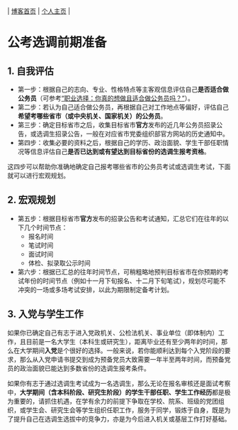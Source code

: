 | [博客首页](https://njubroccoli.github.io/blog/) | [个人主页](https://njubroccoli.github.io/zh-cn/) |

# 公考选调前期准备

## 1. 自我评估

- 第一步：根据自己的志向、专业、性格特点等主客观信息评估自己**是否适合做公务员**（可参考[“职业选择：你真的想做且适合做公务员吗？”](https://njubroccoli.github.io/blog/articles/cs-exam.html)）。
- 第二步：若认为自己适合做公务员，再根据自己对工作地点等偏好，评估自己**希望考哪些省市（或中央机关、国家机关）的公务员**。
- 第三步：确定目标省市之后，收集目标省市**官方**发布的近几年公务员招录公告，或选调生招录公告，一般在对应省市党委组织部官方网站的历史通知中。
- 第四步：收集必要的资料之后，根据自己的学历、政治面貌、学生干部任职情况等信息评估自己**是否已达到或有望达到目标省份的选调生报考资格**。

这四步可以帮助你准确地确定自己报考哪些省市的公务员考试或选调生考试，下面就可以进行宏观规划。

## 2. 宏观规划

- 第五步：根据目标省市**官方**发布的招录公告和考试通知，汇总它们在往年的以下几个时间节点：
    + 报名时间
    + 笔试时间
    + 面试时间
    + 体检、拟录取公示时间
- 第六步：根据已汇总的往年时间节点，可稍粗略地预判目标省市在你预期的考试年份的时间节点（例如十一月下旬报名、十二月下旬笔试），规划尽可能不冲突的一场或多场考试安排，以此为期限制定备考计划。

## 3. 入党与学生工作

如果你已确定自己有志于进入党政机关、公检法机关、事业单位（即体制内）工作，且目前是一名大学生（本科生或研究生），距离毕业还有至少两年的时间，那么在大学期间**入党**是个很好的选择。一般来说，若你能顺利达到每个入党阶段的要求，那么从入党申请书提交到成为预备党员大致需要一年半至两年时间，而预备党员的政治面貌已能达到多数省份的选调生报考条件。

如果你有志于通过选调生考试成为一名选调生，那么无论在报名审核还是面试考察中，**大学期间（含本科阶段、研究生阶段）的学生干部任职、学生工作经历**都是极为重要的，请抓住机遇，在学有余力的前提下争取在学校、院系、班级的党团组织，或学生会、研究生会等学生组织任职工作，服务于同学，锻炼于自身，既是为了提升自己在选调生选拔中的竞争力，亦是为今后进入机关或基层工作打好基础。
